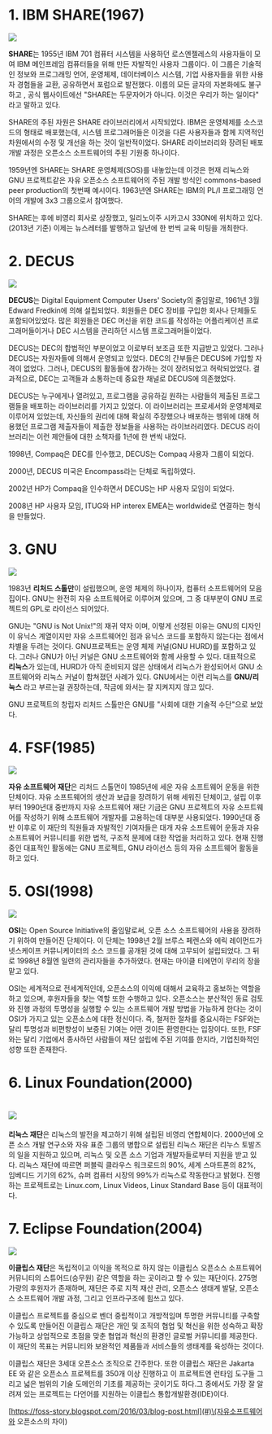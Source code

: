 # 1. IBM SHARE\(1967\)

![](/assets/220px-SHARE_logo_2015.jpg)

**SHARE**는 1955년 IBM 701 컴퓨터 시스템을 사용하던 로스엔젤레스의 사용자들이 모여 IBM 메인프레임 컴퓨터들을 위해 만든 자발적인 사용자 그룹이다. 이 그룹은 기술적인 정보와 프로그래밍 언어, 운영체제, 데이터베이스 시스템, 기업 사용자들을 위한 사용자 경험들을 교환, 공유하면서 포럼으로 발전했다. 이름의 모든 글자의 자본화에도 불구하고 , 공식 웹사이트에선 "SHARE는 두문자어가 아니다. 이것은 우리가 하는 일이다" 라고 말하고 있다.

SHARE의 주된 자원은 SHARE 라이브러리에서 시작되었다. IBM은 운영체제를 소스코드의 형태로 배포했는데, 시스템 프로그래머들은 이것을 다른 사용자들과 함께 지역적인 차원에서의 수정 및 개선을 하는 것이 일반적이었다. SHARE 라이브러리와 장려된 배포 개발 과정은 오픈소스 소프트웨어의 주된 기원중 하나이다.

1959년엔 SHARE는 SHARE 운영체제\(SOS\)를 내놓았는데 이것은 현재 리눅스와 GNU 프로젝트같은 자유 오픈소스 소프트웨어의 주된 개발 방식인 commons-based peer production의 첫번째 예시이다. 1963년엔 SHARE는 IBM의 PL/I 프로그래밍 언어의 개발에 3x3 그룹으로서 참여했다.

SHARE는 후에 비영리 회사로 상장했고, 일리노이주 시카고시 330N에 위치하고 있다.\(2013년 기준\) 이제는 뉴스레터를 발행하고 일년에 한 번씩 교육 미팅을 개최한다.

# 2. DECUS

![](/assets/220px-DECUS-logo.svg.png)

**DECUS**는 Digital Equipment Computer Users' Society의 줄임말로, 1961년 3월 Edward Fredkin에 의해 설립되었다. 회원들은 DEC 장비를 구입한 회사나 단체들도 포함되어있었다. 많은 회원들은 DEC 머신을 위한 코드를 작성하는 어플리케이션 프로그래머들이거나 DEC 시스템을 관리하던 시스템 프로그래머들이었다.

DECUS는 DEC의 합법적인 부분이었고 이로부터 보조금 또한 지급받고 있었다. 그러나 DECUS는 자원자들에 의해서 운영되고 있었다. DEC의 간부들은 DECUS에 가입할 자격이 없었다. 그러나, DECUS의 활동들에 참가하는 것이 장려되었고 허락되었었다. 결과적으로, DEC는 고객들과 소통하는데 중요한 채널로 DECUS에 의존했었다.

DECUS는 누구에게나 열려있고, 프로그램을 공유하길 원하는 사람들의 제출된 프로그램들을 배포하는 라이브러리를 가지고 있었다. 이 라이브러리는 프로세서와 운영체제로 이루어져 있었는데, 자신들의 권리에 대해 확실히 주장했으나 배포하는 행위에 대해 허용했던 프로그램 제출자들이 제출한 정보들을 사용하는 라이브러리였다. DECUS 라이브러리는 이런 제안들에 대한 소책자를 1년에 한 번씩 내었다.

1998년, Compaq은 DEC를 인수했고, DECUS는 Compaq 사용자 그룹이 되었다.

2000년, DECUS 미국은 Encompass라는 단체로 독립하였다.

2002년 HP가 Compaq을 인수하면서 DECUS는 HP 사용자 모임이 되었다.

2008년 HP 사용자 모임, ITUG와 HP interex EMEA는 worldwide로 연결하는 형식을 만들었다.

# 3. GNU

![](/assets/535px-Heckert_GNU_white.svg.png)

1983년 **리처드 스톨만**이 설립했으며, 운영 체제의 하나이자, 컴퓨터 소프트웨어의 모음집이다. GNU는 완전히 자유 소프트웨어로 이루어져 있으며, 그 중 대부분이 GNU 프로젝트의 GPL로 라이선스 되어있다.

GNU는 "GNU is Not Unix!"의 재귀 약자 이며, 이렇게 선정된 이유는 GNU의 디자인이 유닉스 계열이지만 자유 소프트웨어인 점과 유닉스 코드를 포함하지 않는다는 점에서 차별을 두려는 것이다. GNU프로젝트는 운영 체제 커널\(GNU HURD\)를 포함하고 있다. 그러나 GNU가 아닌 커널은 GNU 소프트웨어와 함께 사용할 수 있다. 대표적으로 **리눅스**가 있는데, HURD가 아직 준비되지 않은 상태에서 리눅스가 완성되어서 GNU 소프트웨어와 리눅스 커널이 합쳐졌던 사례가 있다. GNU에서는 이런 리눅스를 **GNU/리눅스** 라고 부르는걸 권장하는데, 작금에 와서는 잘 지켜지지 않고 있다.

GNU 프로젝트의 창립자 리처드 스톨만은 GNU를 "사회에 대한 기술적 수단"으로 보았다.

# 4. FSF\(1985\)

![](/assets/1024px-Free_Software_Foundation_logo_and_wordmark.svg.png)

**자유 소프트웨어 재단**은 리처드 스톨먼이 1985년에 세운 자유 소프트웨어 운동을 위한 단체이다. 자유 소프트웨어의 생산과 보급을 장려하기 위해 세워진 단체이고, 설립 이후부터 1990년대 중반까지 자유 소프트웨어 재단 기금은 GNU 프로젝트의 자유 소프트웨어를 작성하기 위해 소프트웨어 개발자를 고용하는데 대부분 사용되었다. 1990년대 중반 이후로 이 재단의 직원들과 자발적인 기여자들은 대개 자유 소프트웨어 운동과 자유 소프트웨어 커뮤니티를 위한 법적, 구조적 문제에 대한 작업을 처리하고 있다. 현재 진행중인 대표적인 활동에는 GNU 프로젝트, GNU 라이선스 등의 자유 소프트웨어 활동을 하고 있다.

# 5. OSI\(1998\)

![](/assets/744px-Opensource.svg.png)

**OSI**는 Open Source Initiative의 줄임말로써, 오픈 소스 소프트웨어의 사용을 장려하기 위하여 만들어진 단체이다. 이 단체는 1998년 2월 브루스 페렌스와 에릭 레이먼드가 넷스케이프 커뮤니케이터의 소스 코드를 공개된 것에 대해 고무되어 설립되었다. 그 뒤로 1998년 8월엔 일련의 관리자들을 추가하였다. 현재는 마이클 티에먼이 무리의 장을 맡고 있다.

OSI는 세계적으로 전세계적인데, 오픈소스의 이익에 대해서 교육하고 홍보하는 역할을 하고 있으며, 후원자들을 찾는 역할 또한 수행하고 있다. 오픈소스는 분산적인 동료 검토와 진행 과정의 투명성을 실행할 수 있는 소프트웨어 개발 방법을 가능하게 한다는 것이 OSI가 가지고 있는 오픈소스에 대한 정신이다. 즉, 철저한 절차를 중요시하는 FSF와는 달리 투명성과 비편향성이 보증된 기여는 어떤 것이든 환영한다는 입장이다. 또한, FSF와는 달리 기업에서 종사하던 사람들이 재단 설립에 주된 기여를 한지라, 기업친화적인 성향 또한 존재한다.

# 6. Linux Foundation\(2000\)

# ![](/assets/The_Linux_Foundation.png)

**리눅스 재단**은 리눅스의 발전을 제고하기 위해 설립된 비영리 연합체이다. 2000년에 오픈 소스 개발 연구소와 자유 표준 그룹의 병합으로 설립된 리눅스 재단은 리누스 토발즈의 일을 지원하고 있으며, 리눅스 및 오픈 소스 기업과 개발자들로부터 지원을 받고 있다. 리눅스 재단에 따르면 퍼블릭 클라우스 워크로드의 90%, 세계 스마트폰의 82%, 임베디드 기기의 62%, 슈퍼 컴퓨터 시장의 99%가 리눅스로 작동한다고 밝혔다. 진행하는 프로젝트로는 Linux.com, Linux Videos, Linux Standard Base 등이 대표적이다.

# 7. Eclipse Foundation\(2004\)

![](/assets/Eclipse_Foundation_Logo.png)

**이클립스 재단**은 독립적이고 이익을 목적으로 하지 않는 이클립스 오픈소스 소프트웨어 커뮤니티의 스튜어드\(승무원\) 같은 역할을 하는 곳이라고 할 수 있는 재단이다. 275명 가량의 후원자가 존재하며, 재단은 주로 지적 재산 관리, 오픈소스 생태계 발달, 오픈소스 소프트웨어 개발 과정, 그리고 인프라구조에 힘쓰고 있다.

이클립스 프로젝트를 중심으로 벤더 중립적이고 개방적임며 투명한 커뮤니티를 구축할 수 있도록 만들어진 이클립스 재단은 개인 및 조직의 협업 및 혁신을 위한 성숙하고 확장 가능하고 상업적으로 초점을 맞춘 협업과 혁신의 환경인 글로벌 커뮤니티를 제공한다. 이 재단의 목표는 커뮤니티와 보완적인 제품들과 서비스들의 생태계를 육성하는 것이다.

이클립스 재단은 3세대 오픈소스 조직으로 간주한다. 또한 이클립스 재단은 Jakarta EE 와 같은 오픈소스 프로젝트를 350개 이상 진행하고 이 프로젝트엔 런타임 도구들 그리고 넓은 범위의 기술 도메인의 기초를 제공하는 곳이기도 하다.그 중에서도 가장 잘 알려져 있는 프로젝트는 다언어를 지원하는 이클립스 통합개발환경\(IDE\)이다.

[https://foss-story.blogspot.com/2016/03/blog-post.html](#)\(자유소프트웨어와 오픈소스의 차이\)

